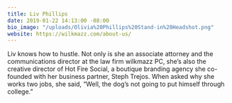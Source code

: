 ```yaml
---
title: Liv Phillips
date: 2019-01-22 14:13:00 -08:00
bio_image: "/uploads/Olivia%20Phillips%20Stand-in%20Headshot.png"
website: https://wilkmazz.com/about-us/
---
```


Liv knows how to hustle. Not only is she an associate attorney and the communications director at the law firm wilkmazz PC, she’s also the creative director of Hot Fire Social, a boutique branding agency she co-founded with her business partner, Steph Trejos. When asked why she works two jobs, she said, “Well, the dog’s not going to put himself through college.” 